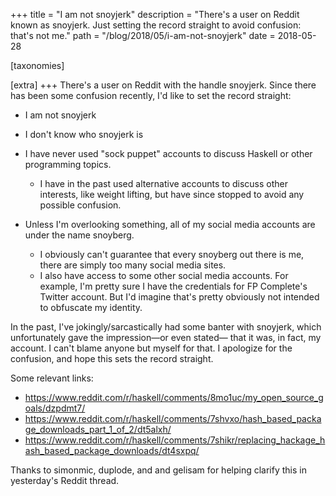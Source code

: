 +++
title = "I am not snoyjerk"
description = "There's a user on Reddit known as snoyjerk. Just setting the record straight to avoid confusion: that's not me."
path = "/blog/2018/05/i-am-not-snoyjerk"
date = 2018-05-28

[taxonomies]

[extra]
+++
There's a user on Reddit with the handle snoyjerk. Since there has
been some confusion recently, I'd like to set the record straight:

* I am not snoyjerk
* I don't know who snoyjerk is
* I have never used "sock puppet" accounts to discuss Haskell or other
  programming topics.

    * I have in the past used alternative accounts to discuss other
      interests, like weight lifting, but have since stopped to avoid
      any possible confusion.

* Unless I'm overlooking something, all of my social media accounts
  are under the name snoyberg.

    * I obviously can't guarantee that every snoyberg out there is me,
      there are simply too many social media sites.
    * I also have access to some other social media accounts. For
      example, I'm pretty sure I have the credentials for FP
      Complete's Twitter account. But I'd imagine that's pretty
      obviously not intended to obfuscate my identity.

In the past, I've jokingly/sarcastically had some banter with
snoyjerk, which unfortunately gave the impression&mdash;or even
stated&mdash; that it was, in fact, my account. I can't blame anyone
but myself for that. I apologize for the confusion, and hope this sets
the record straight.

Some relevant links:

* <https://www.reddit.com/r/haskell/comments/8mo1uc/my_open_source_goals/dzpdmt7/>
* <https://www.reddit.com/r/haskell/comments/7shvxo/hash_based_package_downloads_part_1_of_2/dt5alxh/>
* <https://www.reddit.com/r/haskell/comments/7shikr/replacing_hackage_hash_based_package_downloads/dt4sxpq/>

Thanks to simonmic, duplode, and and gelisam for helping clarify this
in yesterday's Reddit thread.
